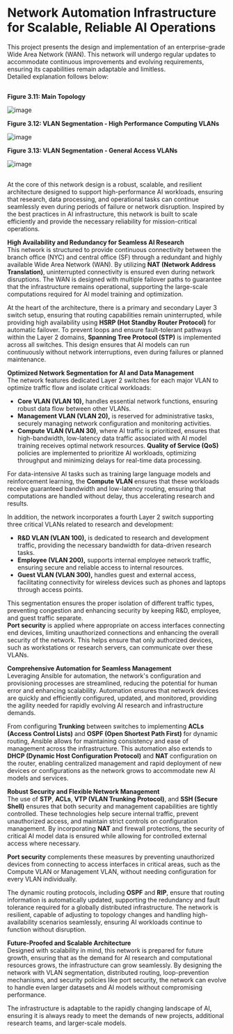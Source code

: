# **Network Automation Infrastructure for Scalable, Reliable AI Operations**
This project presents the design and implementation of an enterprise-grade Wide Area Network (WAN).
This network will undergo regular updates to accommodate continuous improvements and evolving requirements, ensuring its capabilities remain adaptable and limitless. <br/>
Detailed explanation follows below:
##

**Figure 3.11: Main Topology**

![image](https://github.com/user-attachments/assets/29e34b99-1105-413d-b282-71f13fa60433)


**Figure 3.12: VLAN Segmentation - High Performance Computing VLANs**

![image](https://github.com/user-attachments/assets/f2408ec4-0ca7-4c90-9eff-c22db12c8574)


**Figure 3.13: VLAN Segmentation - General Access VLANs**

![image](https://github.com/user-attachments/assets/6fe4f79a-0f5d-4777-b47a-89dee45562ee)

##
At the core of this network design is a robust, scalable, and resilient architecture designed to support high-performance AI workloads, ensuring that research, data processing, and operational tasks can continue seamlessly even during periods of failure or network disruption. Inspired by the best practices in AI infrastructure, this network is built to scale efficiently and provide the necessary reliability for mission-critical operations. <br/>

**High Availability and Redundancy for Seamless AI Research** <br/>
This network is structured to provide continuous connectivity between the branch office (NYC) and central office (SF) through a redundant and highly available Wide Area Network (WAN). By utilizing **NAT (Network Address Translation)**, uninterrupted connectivity is ensured even during network disruptions. The WAN is designed with multiple failover paths to guarantee that the infrastructure remains operational, supporting the large-scale computations required for AI model training and optimization. <br/>

At the heart of the architecture, there is a primary and secondary Layer 3 switch setup, ensuring that routing capabilities remain uninterrupted, while providing high availability using **HSRP (Hot Standby Router Protocol)** for automatic failover. To prevent loops and ensure fault-tolerant pathways within the Layer 2 domains, **Spanning Tree Protocol (STP)** is implemented across all switches. This design ensures that AI models can run continuously without network interruptions, even during failures or planned maintenance. <br/>

**Optimized Network Segmentation for AI and Data Management** <br/>
The network features dedicated Layer 2 switches for each major VLAN to optimize traffic flow and isolate critical workloads: <br/>

- **Core VLAN (VLAN 10),** handles essential network functions, ensuring robust data flow between other VLANs.
- **Management VLAN (VLAN 20),** is reserved for administrative tasks, securely managing network configuration and monitoring activities.
- **Compute VLAN (VLAN 30)**, where AI traffic is prioritized, ensures that high-bandwidth, low-latency data traffic associated with AI model training receives optimal network resources.
  **Quality of Service (QoS)** policies are implemented to prioritize AI workloads, optimizing throughput and minimizing delays for real-time data processing. <br/>
  
For data-intensive AI tasks such as training large language models and reinforcement learning, the **Compute VLAN** ensures that these workloads receive guaranteed bandwidth and low-latency routing, ensuring that computations are handled without delay, thus accelerating research and results. <br/>

In addition, the network incorporates a fourth Layer 2 switch supporting three critical VLANs related to research and development: <br/>

- **R&D VLAN (VLAN 100),** is dedicated to research and development traffic, providing the necessary bandwidth for data-driven research tasks.
- **Employee (VLAN 200),** supports internal employee network traffic, ensuring secure and reliable access to internal resources.
- **Guest VLAN (VLAN 300),** handles guest and external access, facilitating connectivity for wireless devices such as phones and laptops through access points. <br/>

This segmentation ensures the proper isolation of different traffic types, preventing congestion and enhancing security by keeping R&D, employee, and guest traffic separate. <br/>
**Port security** is applied where appropriate on access interfaces connecting end devices, limiting unauthorized connections and enhancing the overall security of the network. This helps ensure that only authorized devices, such as workstations or research servers, can communicate over these VLANs. <br/>

**Comprehensive Automation for Seamless Management** <br/>
Leveraging Ansible for automation, the network's configuration and provisioning processes are streamlined, reducing the potential for human error and enhancing scalability. Automation ensures that network devices are quickly and efficiently configured, updated, and monitored, providing the agility needed for rapidly evolving AI research and infrastructure demands. <br/>

From configuring **Trunking** between switches to implementing **ACLs (Access Control Lists)** and **OSPF (Open Shortest Path First)** for dynamic routing, Ansible allows for maintaining consistency and ease of management across the infrastructure. This automation also extends to **DHCP (Dynamic Host Configuration Protocol)** and **NAT** configuration on the router, enabling centralized management and rapid deployment of new devices or configurations as the network grows to accommodate new AI models and services. <br/>

**Robust Security and Flexible Network Management** <br/>
The use of **STP**, **ACLs**, **VTP (VLAN Trunking Protocol)**, and **SSH (Secure Shell)** ensures that both security and management capabilities are tightly controlled. These technologies help secure internal traffic, prevent unauthorized access, and maintain strict controls on configuration management. By incorporating **NAT** and firewall protections, the security of critical AI model data is ensured while allowing for controlled external access where necessary. <br/>

**Port security** complements these measures by preventing unauthorized devices from connecting to access interfaces in critical areas, such as the Compute VLAN or Management VLAN, without needing configuration for every VLAN individually. <br/>

The dynamic routing protocols, including **OSPF** and **RIP**, ensure that routing information is automatically updated, supporting the redundancy and fault tolerance required for a globally distributed infrastructure. The network is resilient, capable of adjusting to topology changes and handling high-availability scenarios seamlessly, ensuring AI workloads continue to function without disruption. <br/>

**Future-Proofed and Scalable Architecture** <br/>
Designed with scalability in mind, this network is prepared for future growth, ensuring that as the demand for AI research and computational resources grows, the infrastructure can grow seamlessly. By designing the network with VLAN segmentation, distributed routing, loop-prevention mechanisms, and security policies like port security, the network can evolve to handle even larger datasets and AI models without compromising performance. <br/>

The infrastructure is adaptable to the rapidly changing landscape of AI, ensuring it is always ready to meet the demands of new projects, additional research teams, and larger-scale models. <br/>



